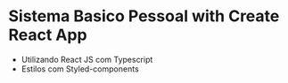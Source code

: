 # Sistema Basico Pessoal with Create React App

- Utilizando React JS com Typescript
- Estilos com Styled-components
